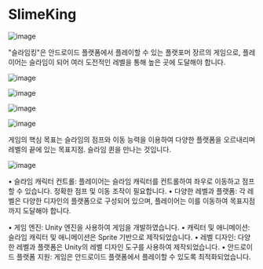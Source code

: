 # SlimeKing
![image](https://github.com/GH1014/SlimeKing/assets/95550744/1c26fe52-3807-45bf-a1f0-cf398cab8dcb)


"슬라임킹"은 안드로이드 플랫폼에서 플레이할 수 있는 플랫포머 장르의 게임으로, 플레이어는 슬라임이 되어 여러 도전적인 레벨을 통해 높은 곳에 도달해야 합니다. 

![image](https://github.com/GH1014/SlimeKing/assets/95550744/e436f978-7842-4c75-b47d-7ea974b122b7)

![image](https://github.com/GH1014/SlimeKing/assets/95550744/2e48f703-7739-481c-b108-0403e5f82a5f)

![image](https://github.com/GH1014/SlimeKing/assets/95550744/968f6b51-6539-48ee-b861-4df5c63c1d8d)

![image](https://github.com/GH1014/SlimeKing/assets/95550744/f5f2190f-f7f4-4659-afdd-f73341d1fa61)



게임의 핵심 목표는 슬라임의 점프와 이동 능력을 이용하여 다양한 플랫폼을 오르내리며 레벨의 끝에 있는 목표지점. 슬라임 퀸을 만나는 것입니다.

![image](https://github.com/GH1014/SlimeKing/assets/95550744/cac27f04-e4cf-418d-a0f2-dcb271afaec6)



•	슬라임 캐릭터 컨트롤: 플레이어는 슬라임 캐릭터를 컨트롤하여 좌우로 이동하고 점프할 수 있습니다. 정확한 점프 및 이동 조작이 필요합니다.
•	다양한 레벨과 플랫폼: 각 레벨은 다양한 디자인의 플랫폼으로 구성되어 있으며, 플레이어는 이를 이동하여 목표지점까지 도달해야 합니다.

•	게임 엔진: Unity 엔진을 사용하여 게임을 개발하였습니다.
•	캐릭터 및 애니메이션: 슬라임 캐릭터 및 애니메이션은 Sprite 기반으로 제작되었습니다.
•	레벨 디자인: 다양한 레벨과 플랫폼은 Unity의 레벨 디자인 도구를 사용하여 제작되었습니다.
•	안드로이드 플랫폼 지원: 게임은 안드로이드 플랫폼에서 플레이할 수 있도록 최적화되었습니다.



 
